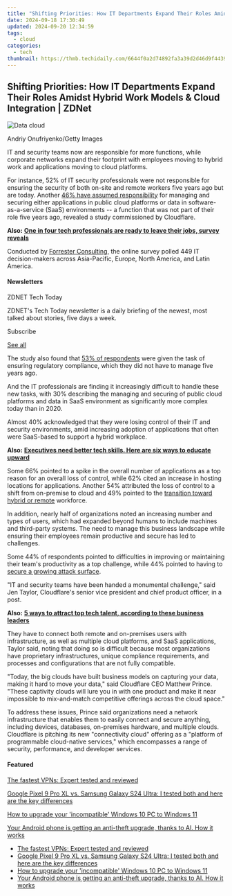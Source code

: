 ```yaml
---
title: "Shifting Priorities: How IT Departments Expand Their Roles Amidst Hybrid Work Models & Cloud Integration | ZDNet"
date: 2024-09-18 17:30:49
updated: 2024-09-20 12:34:59
tags:
  - cloud
categories:
  - tech
thumbnail: https://thmb.techidaily.com/6644f0a2d74892fa3a39d2d46d9f44395a7ca3377bb37001448c4704afb2e518.jpg
---
```


## Shifting Priorities: How IT Departments Expand Their Roles Amidst Hybrid Work Models & Cloud Integration | ZDNet

![Data cloud](https://www.zdnet.com/a/img/resize/85ad3fb21c1da5bbc9285caf1147d0aec7cfdd87/2023/09/27/0d101cfe-d9f2-4bd2-afce-b1c540dc0dfc/gettyimages-1459535120.jpg?auto=webp&width=1280)

Andriy Onufriyenko/Getty Images

IT and security teams now are responsible for more functions, while corporate networks expand their footprint with employees moving to hybrid work and applications moving to cloud platforms. 

For instance, 52% of IT security professionals were not responsible for ensuring the security of both on-site and remote workers five years ago but are today. Another [46% have assumed responsibility](https://blog.cloudflare.com/welcome-to-connectivity-cloud/) for managing and securing either applications in public cloud platforms or data in software-as-a-service (SaaS) environments -- a function that was not part of their role five years ago, revealed a study commissioned by Cloudflare. 

**Also:** [**One in four tech professionals are ready to leave their jobs, survey reveals**](https://www.zdnet.com/article/one-in-four-tech-professionals-are-ready-to-leave-their-jobs-survey-reveals/)

Conducted by [Forrester Consulting](https://www.cloudflare.com/en-gb/press-releases/2023/new-study-reveals-cloud-giants-are-holding-businesses-captive/), the online survey polled 449 IT decision-makers across Asia-Pacific, Europe, North America, and Latin America. 

#### Newsletters

ZDNET Tech Today

ZDNET's Tech Today newsletter is a daily briefing of the newest, most talked about stories, five days a week.

 Subscribe

[See all](https://www.zdnet.com/newsletters/)

The study also found that [53% of respondents](https://blog.cloudflare.com/welcome-to-connectivity-cloud/) were given the task of ensuring regulatory compliance, which they did not have to manage five years ago. 

And the IT professionals are finding it increasingly difficult to handle these new tasks, with 30% describing the managing and securing of public cloud platforms and data in SaaS environment as significantly more complex today than in 2020\. 

Almost 40% acknowledged that they were losing control of their IT and security environments, amid increasing adoption of applications that often were SaaS-based to support a hybrid workplace. 

**Also:** [**Executives need better tech skills. Here are six ways to educate upward**](https://www.zdnet.com/article/executives-need-better-tech-skills-here-are-six-ways-to-educate-upward/)

Some 66% pointed to a spike in the overall number of applications as a top reason for an overall loss of control, while 62% cited an increase in hosting locations for applications. Another 54% attributed the loss of control to a shift from on-premise to cloud and 49% pointed to the [transition toward hybrid or remote](https://www.zdnet.com/article/security-remote-work-support-top-concerns-amongst-firms/) workforce. 

In addition, nearly half of organizations noted an increasing number and types of users, which had expanded beyond humans to include machines and third-party systems. The need to manage this business landscape while ensuring their employees remain productive and secure has led to challenges.

Some 44% of respondents pointed to difficulties in improving or maintaining their team's productivity as a top challenge, while 44% pointed to having to [secure a growing attack surface](https://www.zdnet.com/article/global-pandemic-opening-up-can-of-security-worms/). 

"IT and security teams have been handed a monumental challenge," said Jen Taylor, Cloudflare's senior vice president and chief product officer, in a post. 

**Also:** [**5 ways to attract top tech talent, according to these business leaders**](https://www.zdnet.com/home-and-office/work-life/5-ways-to-attract-top-tech-talent-according-to-these-business-leaders/)

They have to connect both remote and on-premises users with infrastructure, as well as multiple cloud platforms, and SaaS applications, Taylor said, noting that doing so is difficult because most organizations have proprietary infrastructures, unique compliance requirements, and processes and configurations that are not fully compatible. 

"Today, the big clouds have built business models on capturing your data, making it hard to move your data," said Cloudflare CEO Matthew Prince. "These captivity clouds will lure you in with one product and make it near impossible to mix-and-match competitive offerings across the cloud space."

To address these issues, Prince said organizations need a network infrastructure that enables them to easily connect and secure anything, including devices, databases, on-premises hardware, and multiple clouds. Cloudflare is pitching its new "connectivity cloud" offering as a "platform of programmable cloud-native services," which encompasses a range of security, performance, and developer services. 

#### Featured

[The fastest VPNs: Expert tested and reviewed](https://www.zdnet.com/article/fastest-vpn/ "The fastest VPNs: Expert tested and reviewed")

[Google Pixel 9 Pro XL vs. Samsung Galaxy S24 Ultra: I tested both and here are the key differences](https://www.zdnet.com/article/google-pixel-9-pro-xl-vs-samsung-galaxy-s24-ultra/ "Google Pixel 9 Pro XL vs. Samsung Galaxy S24 Ultra: I tested both and here are the key differences")

[How to upgrade your 'incompatible' Windows 10 PC to Windows 11](https://www.zdnet.com/article/how-to-upgrade-your-incompatible-windows-10-pc-to-windows-11/ "How to upgrade your 'incompatible' Windows 10 PC to Windows 11")

[Your Android phone is getting an anti-theft upgrade, thanks to AI. How it works](https://www.zdnet.com/article/your-android-phone-is-getting-an-anti-theft-upgrade-thanks-to-ai-how-it-works/ "Your Android phone is getting an anti-theft upgrade, thanks to AI. How it works")

* [The fastest VPNs: Expert tested and reviewed](https://www.zdnet.com/article/fastest-vpn/ "The fastest VPNs: Expert tested and reviewed")
* [Google Pixel 9 Pro XL vs. Samsung Galaxy S24 Ultra: I tested both and here are the key differences](https://www.zdnet.com/article/google-pixel-9-pro-xl-vs-samsung-galaxy-s24-ultra/ "Google Pixel 9 Pro XL vs. Samsung Galaxy S24 Ultra: I tested both and here are the key differences")
* [How to upgrade your 'incompatible' Windows 10 PC to Windows 11](https://www.zdnet.com/article/how-to-upgrade-your-incompatible-windows-10-pc-to-windows-11/ "How to upgrade your 'incompatible' Windows 10 PC to Windows 11")
* [Your Android phone is getting an anti-theft upgrade, thanks to AI. How it works](https://www.zdnet.com/article/your-android-phone-is-getting-an-anti-theft-upgrade-thanks-to-ai-how-it-works/ "Your Android phone is getting an anti-theft upgrade, thanks to AI. How it works")

<ins class="adsbygoogle"
     style="display:block"
     data-ad-format="autorelaxed"
     data-ad-client="ca-pub-7571918770474297"
     data-ad-slot="1223367746"></ins>



<ins class="adsbygoogle"
     style="display:block"
     data-ad-client="ca-pub-7571918770474297"
     data-ad-slot="8358498916"
     data-ad-format="auto"
     data-full-width-responsive="true"></ins>
